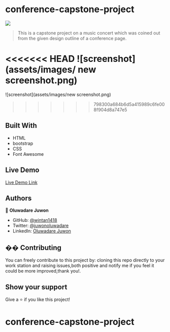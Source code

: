 # conference-capstone-project
![](https://img.shields.io/badge/Microverse-blueviolet)


> This is a capstone project on a music concert which was coined out from the given design outline of a conference page.

<<<<<<< HEAD
![screenshot](assets/images/ new screenshot.png)
=======
![screenshot](assets/images/new screenshot.png)
>>>>>>> 798300a684b6d5a415989c6fe008f904d8a747e5


## Built With

- HTML
- bootstrap
- CSS
- Font Awesome


## Live Demo

[Live Demo Link](https://raw.githack.com/wintan1418/conference-capstone-project/feature-branch/home.html)

## Authors

👤 **Oluwadare Juwon**

- GitHub: [@wintan1418](https://github.com/wintan1418)
- Twitter: [@juwonoluwadare](https://twitter.com/oluwadarejuwon)
- LinkedIn: [Oluwadare Juwon](https://www.linkedin.com/in/oluwadare-juwon-048a391a8/)



## �� Contributing
You can freely contribute to this project by:
 cloning this repo directly to your work station and raising issues,both positive and notify me if you feel it could be more improved,thank you!.
## Show your support
Give a ⭐️ if you like this project!
# conference-capstone-project
